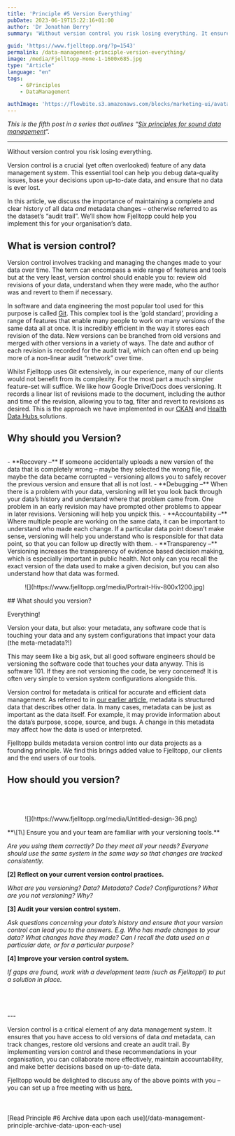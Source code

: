 ```yaml
---
title: 'Principle #5 Version Everything'
pubDate: 2023-06-19T15:22:16+01:00
author: 'Dr Jonathan Berry'
summary: 'Without version control you risk losing everything. It ensures you have access to old versions of data and metadata. '

guid: 'https://www.fjelltopp.org/?p=1543'
permalink: /data-management-principle-version-everything/
image: /media/Fjelltopp-Home-1-1600x685.jpg
type: "Article"
language: "en"
tags:
    - 6Principles
    - DataManagement

authImage: 'https://flowbite.s3.amazonaws.com/blocks/marketing-ui/avatars/bonnie-green.png'
---
```


*This is the fifth post in a series that outlines “[Six principles for sound data management](/six-principles-of-sound-data-management/)“.*

---

Without version control you risk losing everything.

Version control is a crucial (yet often overlooked) feature of any data management system. This essential tool can help you debug data-quality issues, base your decisions upon up-to-date data, and ensure that no data is ever lost.

In this article, we discuss the importance of maintaining a complete and clear history of all data *and* metadata changes – otherwise referred to as the dataset’s “audit trail”. We’ll show how Fjelltopp could help you implement this for your organisation’s data.

## What is version control?

Version control involves tracking and managing the changes made to your data over time. The term can encompass a wide range of features and tools but at the very least, version control should enable you to: review old revisions of your data, understand when they were made, who the author was and revert to them if necessary.

In software and data engineering the most popular tool used for this purpose is called [Git](https://git-scm.com/). This complex tool is the ‘gold standard’, providing a range of features that enable many people to work on many versions of the same data all at once. It is incredibly efficient in the way it stores each revision of the data. New versions can be branched from old versions and merged with other versions in a variety of ways. The date and author of each revision is recorded for the audit trail, which can often end up being more of a non-linear audit “network” over time.

Whilst Fjelltopp uses Git extensively, in our experience, many of our clients would not benefit from its complexity. For the most part a much simpler feature-set will suffice. We like how Google Drive/Docs does versioning. It records a linear list of revisions made to the document, including the author and time of the revision, allowing you to tag, filter and revert to revisions as desired. This is the approach we have implemented in our [CKAN](https://www.fjelltopp.org/service/ckan-support-service/) and [Health Data Hubs ](https://www.fjelltopp.org/service/data-hubs-for-health/)solutions.

## Why should you Version?

<div aria-hidden="true" class="wp-block-spacer" style="height:15px"></div><div class="wp-block-media-text alignwide has-media-on-the-right is-stacked-on-mobile is-image-fill" style="grid-template-columns:auto 41%"><div class="wp-block-media-text__content">- **Recovery –** If someone accidentally uploads a new version of the data that is completely wrong – maybe they selected the wrong file, or maybe the data became corrupted – versioning allows you to safely recover the previous version and ensure that all is not lost.
- **Debugging –** When there is a problem with your data, versioning will let you look back through your data’s history and understand where that problem came from. One problem in an early revision may have prompted other problems to appear in later revisions. Versioning will help you unpick this.
- **Accountability –** Where multiple people are working on the same data, it can be important to understand who made each change. If a particular data point doesn’t make sense, versioning will help you understand who is responsible for that data point, so that you can follow up directly with them.
- **Transparency –** Versioning increases the transparency of evidence based decision making, which is especially important in public health. Not only can you recall the exact version of the data used to make a given decision, but you can also understand how that data was formed.

</div><figure class="wp-block-media-text__media" style="background-image:url(https://www.fjelltopp.org/media/Portrait-Hiv-800x1200.jpg);background-position:50% 50%">![](https://www.fjelltopp.org/media/Portrait-Hiv-800x1200.jpg)</figure></div>## What should you version?

Everything!

Version your data, but also: your metadata, any software code that is touching your data and any system configurations that impact your data (the meta-metadata?!)

This may seem like a big ask, but all good software engineers should be versioning the software code that touches your data anyway. This is software 101. If they are not versioning the code, be very concerned! It is often very simple to version system configurations alongside this.

Version control for metadata is critical for accurate and efficient data management. As referred to in [our earlier article](/data-management-principle-maintain-metadata/), metadata is structured data that describes other data. In many cases, metadata can be just as important as the data itself. For example, it may provide information about the data’s purpose, scope, source, and bugs. A change in this metadata may affect how the data is used or interpreted.

Fjelltopp builds metadata version control into our data projects as a founding principle. We find this brings added value to Fjelltopp, our clients and the end users of our tools.

## How should you version?

<div aria-hidden="true" class="wp-block-spacer" style="height:36px"></div><div class="wp-block-media-text alignwide is-stacked-on-mobile is-image-fill" style="grid-template-columns:20% auto"><figure class="wp-block-media-text__media" style="background-image:url(https://www.fjelltopp.org/media/Untitled-design-36.png);background-position:49% 60%">![](https://www.fjelltopp.org/media/Untitled-design-36.png)</figure><div class="wp-block-media-text__content">**\[1\] Ensure you and your team are familiar with your versioning tools.**

*Are you using them correctly? Do they meet all your needs? Everyone should use the same system in the same way so that changes are tracked consistently.*

**\[2\] Reflect on your current version control practices.**

*What are you versioning? Data? Metadata? Code? Configurations? What are you not versioning? Why?*

**\[3\] Audit your version control system.**

*Ask questions concerning your data’s history and ensure that your version control can lead you to the answers. E.g. Who has made changes to your data? What changes have they made? Can I recall the data used on a particular date, or for a particular purpose?*

**\[4\] Improve your version control system.**

*If gaps are found, work with a development team (such as Fjelltopp!) to put a solution in place.*

</div></div><div aria-hidden="true" class="wp-block-spacer" style="height:52px"></div>---

Version control is a critical element of any data management system. It ensures that you have access to old versions of data *and* metadata, can track changes, restore old versions and create an audit trail. By implementing version control and these recommendations in your organisation, you can collaborate more effectively, maintain accountability, and make better decisions based on up-to-date data.

Fjelltopp would be delighted to discuss any of the above points with you – you can set up a free meeting with us [here. ](https://www.fjelltopp.org/contact/)

<div aria-hidden="true" class="wp-block-spacer" style="height:38px"></div><div class="wp-block-buttons is-content-justification-center is-layout-flex wp-container-core-buttons-is-layout-6 wp-block-buttons-is-layout-flex"><div class="wp-block-button">[Read Principle #6 Archive data upon each use](/data-management-principle-archive-data-upon-each-use)</div></div><div aria-hidden="true" class="wp-block-spacer" style="height:66px"></div>
